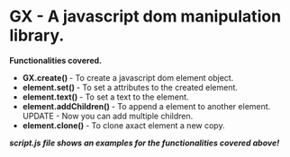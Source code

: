 <h1>GX - A javascript dom manipulation library.</h1>

<b> Functionalities covered.</b>

<ul>
  <li><b> GX.create() </b> - To create a javascript dom element object. </li>
<li><b> element.set()  </b>- To set a attributes to the created element. </li>
<li><b> element.text() </b> - To set a text to the element. </li>
<li><b> element.addChildren() </b> - To append a element to another element. UPDATE - Now you can add multiple children.  </li>
<li><b> element.clone() </b> - To clone axact element a new copy. </li>
  </ul>

 <b><i> script.js file shows an examples for the functionalities covered above! </i></b>
